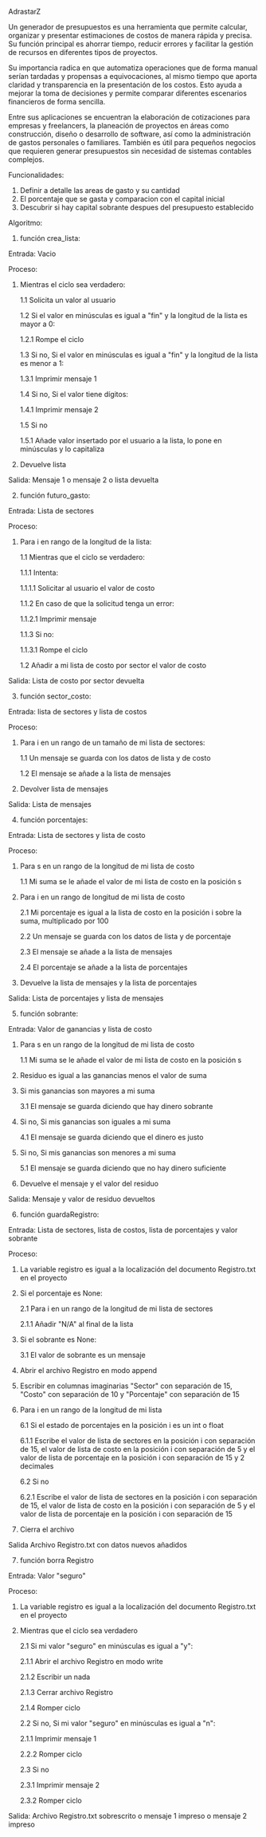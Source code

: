 AdrastarZ

Un generador de presupuestos es una herramienta que permite calcular, organizar y presentar estimaciones de costos de manera rápida y precisa. Su función principal es ahorrar tiempo, reducir errores y facilitar la gestión de recursos en diferentes tipos de proyectos.

Su importancia radica en que automatiza operaciones que de forma manual serían tardadas y propensas a equivocaciones, al mismo tiempo que aporta claridad y transparencia en la presentación de los costos. Esto ayuda a mejorar la toma de decisiones y permite comparar diferentes escenarios financieros de forma sencilla.

Entre sus aplicaciones se encuentran la elaboración de cotizaciones para empresas y freelancers, la planeación de proyectos en áreas como construcción, diseño o desarrollo de software, así como la administración de gastos personales o familiares. También es útil para pequeños negocios que requieren generar presupuestos sin necesidad de sistemas contables complejos.

Funcionalidades:
1. Definir a detalle las areas de gasto y su cantidad
2. El porcentaje que se gasta y comparacion con el capital inicial
3. Descubrir si hay capital sobrante despues del presupuesto establecido

Algoritmo:

1. función crea_lista:

Entrada:
Vacio

Proceso:
1. Mientras el ciclo sea verdadero:

   1.1 Solicita un valor al usuario
   
   1.2 Si el valor en minúsculas es igual a "fin" y la longitud de la lista es mayor a 0:

   1.2.1 Rompe el ciclo

   1.3 Si no, Si el valor en minúsculas es igual a "fin" y la longitud de la lista es menor a 1:

   1.3.1 Imprimir mensaje 1

   1.4 Si no, Si el valor tiene dígitos:

   1.4.1 Imprimir mensaje 2

   1.5 Si no

   1.5.1 Añade valor insertado por el usuario a la lista, lo pone en minúsculas y lo capitaliza
2. Devuelve lista

Salida:
Mensaje 1 o mensaje 2 o lista devuelta


2. función futuro_gasto:

Entrada:
Lista de sectores

Proceso:
1. Para i en rango de la longitud de la lista:

   1.1 Mientras que el ciclo se verdadero:

   1.1.1 Intenta:
   
   1.1.1.1 Solicitar al usuario el valor de costo

   1.1.2 En caso de que la solicitud tenga un error:

   1.1.2.1 Imprimir mensaje

   1.1.3 Si no:

   1.1.3.1 Rompe el ciclo

   1.2 Añadir a mi lista de costo por sector el valor de costo

Salida:
Lista de costo por sector devuelta


3. función sector_costo:

Entrada: 
lista de sectores y lista de costos

Proceso:
1. Para i en un rango de un tamaño de mi lista de sectores:
   
   1.1 Un mensaje se guarda con los datos de lista y de costo
   
   1.2 El mensaje se añade a la lista de mensajes

2. Devolver lista de mensajes

Salida:
Lista de mensajes


4. función porcentajes:

Entrada:
Lista de sectores y lista de costo

Proceso:
1. Para s en un rango de la longitud de mi lista de costo

   1.1 Mi suma se le añade el valor de mi lista de costo en la posición s

2. Para i en un rango de longitud de mi lista de costo

   2.1 Mi porcentaje es igual a la lista de costo en la posición i sobre la suma, multiplicado por 100

   2.2 Un mensaje se guarda con los datos de lista y de porcentaje

   2.3 El mensaje se añade a la lista de mensajes

   2.4 El porcentaje se añade a la lista de porcentajes

3. Devuelve la lista de mensajes y la lista de porcentajes

Salida:
Lista de porcentajes y lista de mensajes


5. función sobrante:

Entrada:
Valor de ganancias y lista de costo

1. Para s en un rango de la longitud de mi lista de costo

   1.1 Mi suma se le añade el valor de mi lista de costo en la posición s

2. Residuo es igual a las ganancias menos el valor de suma

3. Si mis ganancias son mayores a mi suma

   3.1 El mensaje se guarda diciendo que hay dinero sobrante

4. Si no, Si mis ganancias son iguales a mi suma

   4.1 El mensaje se guarda diciendo que el dinero es justo

5. Si no, Si mis ganancias son menores a mi suma

   5.1 El mensaje se guarda diciendo que no hay dinero suficiente

6. Devuelve el mensaje y el valor del residuo

Salida:
Mensaje y valor de residuo devueltos


6. función guardaRegistro:

Entrada:
Lista de sectores, lista de costos, lista de porcentajes y valor sobrante

Proceso:
1. La variable registro es igual a la localización del documento Registro.txt en el proyecto

2. Si el porcentaje es None:

   2.1 Para i en un rango de la longitud de mi lista de sectores

   2.1.1 Añadir "N/A" al final de la lista

3. Si el sobrante es None:

   3.1 El valor de sobrante es un mensaje

4. Abrir el archivo Registro en modo append

5. Escribir en columnas imaginarias "Sector" con separación de 15, "Costo" con separación de 10 y "Porcentaje" con separación de 15

6. Para i en un rango de la longitud de mi lista

   6.1 Si el estado de porcentajes en la posición i es un int o float

   6.1.1 Escribe el valor de lista de sectores en la posición i con separación de 15, el valor de lista de costo en la posición i con separación de 5 y el valor de lista de porcentaje en la posición i con separación de 15 y 2 decimales

   6.2 Si no

   6.2.1 Escribe el valor de lista de sectores en la posición i con separación de 15, el valor de lista de costo en la posición i con separación de 5 y el valor de lista de porcentaje en la posición i con separación de 15

7. Cierra el archivo

Salida
Archivo Registro.txt con datos nuevos añadidos


7. función borra Registro

Entrada:
Valor "seguro"

Proceso:
1. La variable registro es igual a la localización del documento Registro.txt en el proyecto

2. Mientras que el ciclo sea verdadero

   2.1 Si mi valor "seguro" en minúsculas es igual a "y":

   2.1.1 Abrir el archivo Registro en modo write

   2.1.2 Escribir un nada

   2.1.3 Cerrar archivo Registro

   2.1.4 Romper ciclo

   2.2 Si no, Si mi valor "seguro" en minúsculas es igual a "n":

   2.1.1 Imprimir mensaje 1

   2.2.2 Romper ciclo

   2.3 Si no

   2.3.1 Imprimir mensaje 2

   2.3.2 Romper ciclo

Salida:
Archivo Registro.txt sobrescrito o mensaje 1 impreso o mensaje 2 impreso
   

   



        
